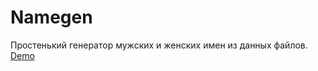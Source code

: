 # Namegen
Простенький генератор мужских и женских имен из данных файлов.
[Demo](http://www.etrt.ru/scripts/namegen/random.php)